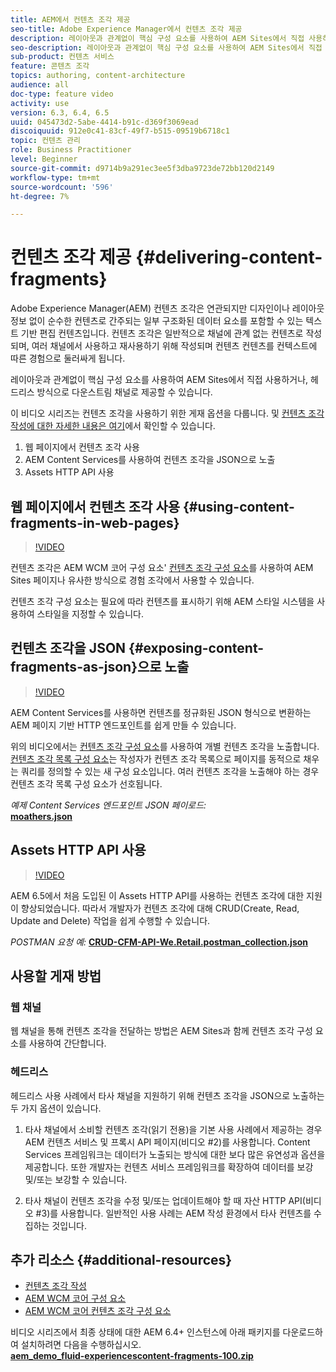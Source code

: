 ```yaml
---
title: AEM에서 컨텐츠 조각 제공
seo-title: Adobe Experience Manager에서 컨텐츠 조각 제공
description: 레이아웃과 관계없이 핵심 구성 요소를 사용하여 AEM Sites에서 직접 사용하거나, 헤드리스 방식으로 다운스트림 채널로 제공할 수 있습니다.
seo-description: 레이아웃과 관계없이 핵심 구성 요소를 사용하여 AEM Sites에서 직접 사용하거나, 헤드리스 방식으로 다운스트림 채널로 제공할 수 있습니다.
sub-product: 컨텐츠 서비스
feature: 콘텐츠 조각
topics: authoring, content-architecture
audience: all
doc-type: feature video
activity: use
version: 6.3, 6.4, 6.5
uuid: 045473d2-5abe-4414-b91c-d369f3069ead
discoiquuid: 912e0c41-83cf-49f7-b515-09519b6718c1
topic: 컨텐츠 관리
role: Business Practitioner
level: Beginner
source-git-commit: d9714b9a291ec3ee5f3dba9723de72bb120d2149
workflow-type: tm+mt
source-wordcount: '596'
ht-degree: 7%

---
```



# 컨텐츠 조각 제공 {#delivering-content-fragments}

Adobe Experience Manager(AEM) 컨텐츠 조각은 연관되지만 디자인이나 레이아웃 정보 없이 순수한 컨텐츠로 간주되는 일부 구조화된 데이터 요소를 포함할 수 있는 텍스트 기반 편집 컨텐츠입니다. 컨텐츠 조각은 일반적으로 채널에 관계 없는 컨텐츠로 작성되며, 여러 채널에서 사용하고 재사용하기 위해 작성되며 컨텐츠 컨텐츠를 컨텍스트에 따른 경험으로 둘러싸게 됩니다.

레이아웃과 관계없이 핵심 구성 요소를 사용하여 AEM Sites에서 직접 사용하거나, 헤드리스 방식으로 다운스트림 채널로 제공할 수 있습니다.

이 비디오 시리즈는 컨텐츠 조각을 사용하기 위한 게재 옵션을 다룹니다. 및 [컨텐츠 조각 작성에 대한 자세한 내용은 여기](content-fragments-feature-video-use.md)에서 확인할 수 있습니다.

1. 웹 페이지에서 컨텐츠 조각 사용
2. AEM Content Services를 사용하여 컨텐츠 조각을 JSON으로 노출
3. Assets HTTP API 사용

## 웹 페이지에서 컨텐츠 조각 사용 {#using-content-fragments-in-web-pages}

>[!VIDEO](https://video.tv.adobe.com/v/22449/?quality=12&learn=on)

컨텐츠 조각은 AEM WCM 코어 구성 요소&#39; [컨텐츠 조각 구성 요소](https://docs.adobe.com/content/help/ko-KR/experience-manager-core-components/using/components/content-fragment-component.html)를 사용하여 AEM Sites 페이지나 유사한 방식으로 경험 조각에서 사용할 수 있습니다.

컨텐츠 조각 구성 요소는 필요에 따라 컨텐츠를 표시하기 위해 AEM 스타일 시스템을 사용하여 스타일을 지정할 수 있습니다.

## 컨텐츠 조각을 JSON {#exposing-content-fragments-as-json}으로 노출

>[!VIDEO](https://video.tv.adobe.com/v/22448/?quality=12&learn=on)

AEM Content Services를 사용하면 컨텐츠를 정규화된 JSON 형식으로 변환하는 AEM 페이지 기반 HTTP 엔드포인트를 쉽게 만들 수 있습니다.

위의 비디오에서는 [컨텐츠 조각 구성 요소](https://docs.adobe.com/content/help/en/experience-manager-core-components/using/components/content-fragment-component.html)를 사용하여 개별 컨텐츠 조각을 노출합니다. [컨텐츠 조각 목록 구성 요소](https://docs.adobe.com/content/help/en/experience-manager-core-components/using/components/content-fragment-list.html)는 작성자가 컨텐츠 조각 목록으로 페이지를 동적으로 채우는 쿼리를 정의할 수 있는 새 구성 요소입니다. 여러 컨텐츠 조각을 노출해야 하는 경우 컨텐츠 조각 목록 구성 요소가 선호됩니다.

*예제 Content Services 엔드포인트 JSON 페이로드:*\
**[moathers.json](assets/athletes.json)**

## Assets HTTP API 사용

>[!VIDEO](https://video.tv.adobe.com/v/26390/?quality=12&learn=on)

AEM 6.5에서 처음 도입된 이 Assets HTTP API를 사용하는 컨텐츠 조각에 대한 지원이 향상되었습니다. 따라서 개발자가 컨텐츠 조각에 대해 CRUD(Create, Read, Update and Delete) 작업을 쉽게 수행할 수 있습니다.

*POSTMAN 요청 예:*
**[CRUD-CFM-API-We.Retail.postman_collection.json](assets/CRUD-CFM-API-We.Retail.postman_collection.json)**

## 사용할 게재 방법

### 웹 채널

웹 채널을 통해 컨텐츠 조각을 전달하는 방법은 AEM Sites과 함께 컨텐츠 조각 구성 요소를 사용하여 간단합니다.

### 헤드리스

헤드리스 사용 사례에서 타사 채널을 지원하기 위해 컨텐츠 조각을 JSON으로 노출하는 두 가지 옵션이 있습니다.

1. 타사 채널에서 소비할 컨텐츠 조각(읽기 전용)을 기본 사용 사례에서 제공하는 경우 AEM 컨텐츠 서비스 및 프록시 API 페이지(비디오 #2)를 사용합니다. Content Services 프레임워크는 데이터가 노출되는 방식에 대한 보다 많은 유연성과 옵션을 제공합니다. 또한 개발자는 컨텐츠 서비스 프레임워크를 확장하여 데이터를 보강 및/또는 보강할 수 있습니다.

2. 타사 채널이 컨텐츠 조각을 수정 및/또는 업데이트해야 할 때 자산 HTTP API(비디오 #3)를 사용합니다. 일반적인 사용 사례는 AEM 작성 환경에서 타사 컨텐츠를 수집하는 것입니다.

## 추가 리소스 {#additional-resources}

* [컨텐츠 조각 작성](content-fragments-feature-video-use.md)
* [AEM WCM 코어 구성 요소](https://docs.adobe.com/content/help/ko-KR/experience-manager-core-components/using/introduction.html)
* [AEM WCM 코어 컨텐츠 조각 구성 요소](https://docs.adobe.com/content/help/en/experience-manager-core-components/using/components/content-fragment-component.html)

비디오 시리즈에서 최종 상태에 대한 AEM 6.4+ 인스턴스에 아래 패키지를 다운로드하여 설치하려면 다음을 수행하십시오.\
**[aem_demo_fluid-experiencescontent-fragments-100.zip](assets/aem_demo_fluid-experiencescontent-fragments-100.zip)**

